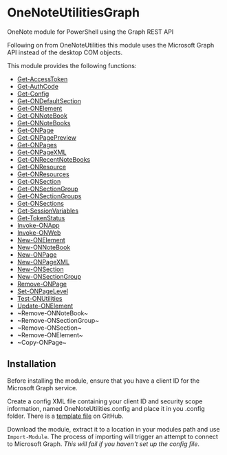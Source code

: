 # OneNoteUtilitiesGraph
OneNote module for PowerShell using the Graph REST API

Following on from OneNoteUtilities this module uses the Microsoft Graph API instead of the desktop COM objects.

This module provides the following functions:

* [Get-AccessToken](docs/Get-AccessToken.md)
* [Get-AuthCode](docs/Get-AuthCode.md)
* [Get-Config](docs/Get-Config.md)
* [Get-ONDefaultSection](docs/Get-ONDefaultSection.md)
* [Get-ONElement](docs/Get-ONElement.md)
* [Get-ONNoteBook](docs/Get-ONNoteBook.md)
* [Get-ONNoteBooks](docs/Get-ONNoteBooks.md)
* [Get-ONPage](docs/Get-ONPage.md)
* [Get-ONPagePreview](docs/Get-ONPagePreview.md)
* [Get-ONPages](docs/Get-ONPages.md)
* [Get-ONPageXML](docs/Get-ONPageXML.md)
* [Get-ONRecentNoteBooks](docs/Get-ONRecentNoteBooks.md)
* [Get-ONResource](docs/Get-ONResource.md)
* [Get-ONResources](docs/Get-ONResources.md)
* [Get-ONSection](docs/Get-ONSection.md)
* [Get-ONSectionGroup](docs/Get-ONSectionGroup.md)
* [Get-ONSectionGroups](docs/Get-ONSectionGroups.md)
* [Get-ONSections](docs/Get-ONSections.md)
* [Get-SessionVariables](docs/Get-SessionVariables.md)
* [Get-TokenStatus](docs/Get-TokenStatus.md)
* [Invoke-ONApp](docs/Invoke-ONApp.md)
* [Invoke-ONWeb](docs/Invoke-ONWeb.md)
* [New-ONElement](docs/New-ONElement.md)
* [New-ONNoteBook](docs/New-ONNoteBook.md)
* [New-ONPage](docs/New-ONPage.md)
* [New-ONPageXML](docs/New-ONPageXML.md)
* [New-ONSection](docs/New-ONSection.md)
* [New-ONSectionGroup](docs/New-ONSectionGroup.md)
* [Remove-ONPage](docs/Remove-ONPage.md)
* [Set-ONPageLevel](docs/Set-ONPageLevel.md)
* [Test-ONUtilities](docs/Test-ONUtilities.md)
* [Update-ONElement](docs/Update-ONElement.md)
* ~Remove-ONNoteBook~
* ~Remove-ONSectionGroup~
* ~Remove-ONSection~
* ~Remove-ONElement~
* ~Copy-ONPage~

## Installation

Before installing the module, ensure that you have a client ID for the Microsoft Graph service.

Create a config XML file containing your client ID and security scope information, named OneNoteUtilities.config and place it in you .config folder.
There is a [template file](https://raw.githubusercontent.com/wightsci/OneNoteUtilitiesGraph/master/OneNoteUtilities.config) on GitHub.

Download the module, extract it to a location in your modules path and use ```Import-Module```. The process of importing will trigger an attempt to connect to Microsoft Graph. *This will fail if you haven't set up the config file*. 
